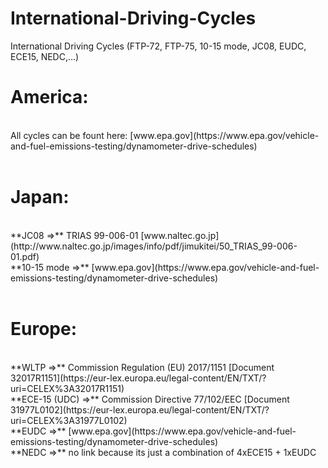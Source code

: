 # International-Driving-Cycles
International Driving Cycles (FTP-72, FTP-75, 10-15 mode, JC08, EUDC, ECE15, NEDC,...)


# America:
<br>
All cycles can be fount here: [www.epa.gov](https://www.epa.gov/vehicle-and-fuel-emissions-testing/dynamometer-drive-schedules)
<br>
<br>

# Japan:
<br>
**JC08  =>**  TRIAS 99-006-01 [www.naltec.go.jp](http://www.naltec.go.jp/images/info/pdf/jimukitei/50_TRIAS_99-006-01.pdf)
<br>
**10-15 mode  =>**  [www.epa.gov](https://www.epa.gov/vehicle-and-fuel-emissions-testing/dynamometer-drive-schedules)
<br>
<br>

# Europe:
<br>
**WLTP  =>**  Commission Regulation (EU) 2017/1151 [Document 32017R1151](https://eur-lex.europa.eu/legal-content/EN/TXT/?uri=CELEX%3A32017R1151)
<br>
**ECE-15 (UDC)  =>**  Commission Directive 77/102/EEC [Document 31977L0102](https://eur-lex.europa.eu/legal-content/EN/TXT/?uri=CELEX%3A31977L0102)
<br>
**EUDC  =>**  [www.epa.gov](https://www.epa.gov/vehicle-and-fuel-emissions-testing/dynamometer-drive-schedules)
<br>
**NEDC  =>**  no link because its just a combination of 4xECE15 + 1xEUDC

